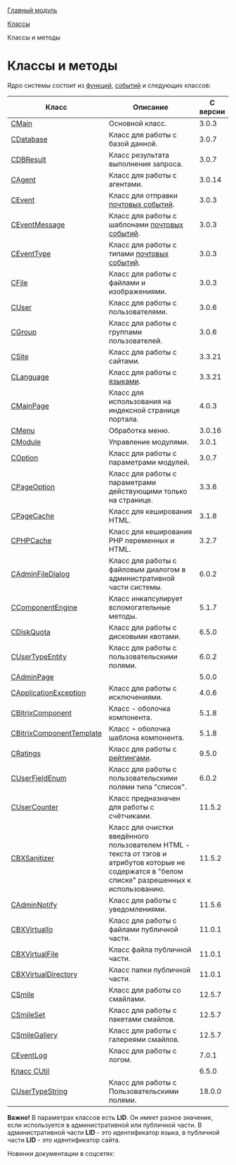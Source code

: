 [Главный модуль](/api_help/main/index.php)

[Классы](/api_help/main/reference/index.php)

Классы и методы

Классы и методы
===============

Ядро системы состоит из [функций](/api_help/main/functions/index.php), [событий](/api_help/main/events/index.php) и следующих классов:

| Класс | Описание | С версии |
| --- | --- | --- |
| [CMain](/api_help/main/reference/cmain/index.php) | Основной класс. | 3.0.3 |
| [CDatabase](/api_help/main/reference/cdatabase/index.php) | Класс для работы с базой данной. | 3.0.7 |
| [CDBResult](/api_help/main/reference/cdbresult/index.php) | Класс результата выполнения запроса. | 3.0.7 |
| [CAgent](/api_help/main/reference/cagent/index.php) | Класс для работы с агентами. | 3.0.14 |
| [CEvent](/api_help/main/reference/cevent/index.php) | Класс для отправки [почтовых событий](/api_help/main/general/mailevents.php). | 3.0.3 |
| [CEventMessage](/api_help/main/reference/ceventmessage/index.php) | Класс для работы с шаблонами [почтовых событий](/api_help/main/general/mailevents.php). | 3.0.3 |
| [CEventType](/api_help/main/reference/ceventtype/index.php) | Класс для работы с типами [почтовых событий](/api_help/main/general/mailevents.php). | 3.0.3 |
| [CFile](/api_help/main/reference/cfile/index.php) | Класс для работы с файлами и изображениями. | 3.0.3 |
| [CUser](/api_help/main/reference/cuser/index.php) | Класс для работы с пользователями. | 3.0.6 |
| [CGroup](/api_help/main/reference/cgroup/index.php) | Класс для работы с группами пользователей. | 3.0.6 |
| [CSite](/api_help/main/reference/csite/index.php) | Класс для работы с сайтами. | 3.3.21 |
| [CLanguage](/api_help/main/reference/clanguage/index.php) | Класс для работы с [языками](/api_help/main/general/lang/index.php). | 3.3.21 |
| [CMainPage](/api_help/main/reference/cmainpage/index.php) | Класс для использования на индексной странице портала. | 4.0.3 |
| [CMenu](/api_help/main/reference/cmenu/index.php) | Обработка меню. | 3.0.16 |
| [CModule](/api_help/main/reference/cmodule/index.php) | Управление модулями. | 3.0.1 |
| [COption](/api_help/main/reference/coption/index.php) | Класс для работы с параметрами модулей. | 3.0.7 |
| [CPageOption](/api_help/main/reference/cpageoption/index.php) | Класс для работы с параметрами действующими только на странице. | 3.3.6 |
| [CPageCache](/api_help/main/reference/cpagecache/index.php) | Класс для кеширования HTML. | 3.1.8 |
| [CPHPCache](/api_help/main/reference/cphpcache/index.php) | Класс для кеширования PHP переменных и HTML. | 3.2.7 |
| [CAdminFileDialog](/api_help/main/reference/cadminfiledialog/index.php) | Класс для работы с файловым диалогом в административной части системы. | 6.0.2 |
| [CComponentEngine](/api_help/main/reference/ccomponentengine/index.php) | Класс инкапсулирует вспомогательные методы. | 5.1.7 |
| [CDiskQuota](/api_help/main/reference/cdiskquota/index.php) | Класс для работы с дисковыми квотами. | 6.5.0 |
| [CUserTypeEntity](/api_help/main/reference/cusertypeentity/index.php) | Класс для работы с пользовательскими полями. | 6.0.2 |
| [CAdminPage](/api_help/main/reference/cadminpage/index.php) |  | 5.0.0 |
| [CApplicationException](/api_help/main/reference/capplicationexception/index.php) | Класс для работы с исключениями. | 4.0.6 |
| [CBitrixComponent](/api_help/main/reference/cbitrixcomponent/index.php) | Класс - оболочка компонента. | 5.1.8 |
| [CBitrixComponentTemplate](/api_help/main/reference/cbitrixcomponenttemplate/index.php) | Класс **-** оболочка шаблона компонента. | 5.1.8 |
| [CRatings](/api_help/main/reference/cratings/index.php) | Класс для работы с [рейтингами](/api_help/main/reference/cratings/index.php). | 9.5.0 |
| [CUserFieldEnum](/api_help/main/reference/cuserfieldenum/index.php) | Класс для работы с пользовательскими полями типа "список". | 6.0.2 |
| [CUserCounter](/api_help/main/reference/cusercounter/index.php) | Класс предназначен для работы с счётчиками. | 11.5.2 |
| [CBXSanitizer](/api_help/main/reference/cbxsanitizer/index.php) | Класс для очистки введённого пользователем HTML - текста от тэгов и атрибутов которые не содержатся в "белом списке" разрешенных к использованию. | 11.5.2 |
| [CAdminNotify](/api_help/main/reference/cadminnotify/index.php) | Класс для работы с уведомлениями. | 11.5.6 |
| [CBXVirtualIo](/api_help/main/reference/cbxvirtualio/index.php) | Класс для работы с файлами публичной части. | 11.0.1 |
| [CBXVirtualFile](/api_help/main/reference/cbxvirtualfile/index.php) | Класс файла публичной части. | 11.0.1 |
| [CBXVirtualDirectory](/api_help/main/reference/cbxvirtualdirectory/index.php) | Класс папки публичной части. | 11.0.1 |
| [CSmile](/api_help/main/reference/csmile/index.php) | Класс для работы со смайлами. | 12.5.7 |
| [CSmileSet](/api_help/main/reference/csmileset/index.php) | Класс для работы с пакетами смайлов. | 12.5.7 |
| [CSmileGallery](/api_help/main/reference/csmilegallery/index.php) | Класс для работы с галереями смайлов. | 12.5.7 |
| [CEventLog](/api_help/main/reference/ceventlog/index.php) | Класс для работы с логом. | 7.0.1 |
| [Класс CUtil](/api_help/main/reference/cutil/index.php) |  | 6.5.0 |
| [CUserTypeString](/api_help/main/reference/cusertypestring/index.php) | Класс для работы с Пользовательскими полями. | 18.0.0 |

**Важно!** В параметрах классов есть **LID**. Он имеет разное значение, если используется в административной или публичной части. В административной части **LID** - это идентификатор языка, в публичной части **LID** - это идентификатор сайта.

Новинки документации в соцсетях: